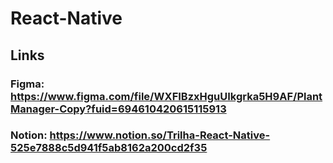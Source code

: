 # React-Native

## Links

### Figma: https://www.figma.com/file/WXFIBzxHguUIkgrka5H9AF/PlantManager-Copy?fuid=694610420615115913
### Notion: https://www.notion.so/Trilha-React-Native-525e7888c5d941f5ab8162a200cd2f35